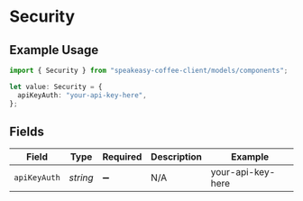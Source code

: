 # Security

## Example Usage

```typescript
import { Security } from "speakeasy-coffee-client/models/components";

let value: Security = {
  apiKeyAuth: "your-api-key-here",
};
```

## Fields

| Field              | Type               | Required           | Description        | Example            |
| ------------------ | ------------------ | ------------------ | ------------------ | ------------------ |
| `apiKeyAuth`       | *string*           | :heavy_minus_sign: | N/A                | your-api-key-here  |